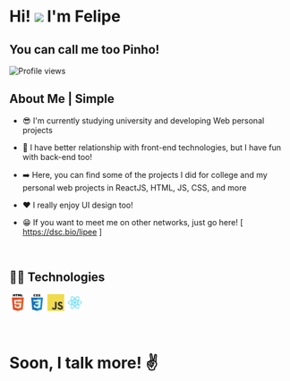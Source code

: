 <h1 align="left">Hi! <img src="https://raw.githubusercontent.com/kaueMarques/kaueMarques/master/hi.gif" width="30px"> I'm Felipe </h1>
<h2 align="left">You can call me too Pinho!</h2>
<p align="left"> <img src="https://komarev.com/ghpvc/?username=Lipeepeixoto&color=blue" alt="Profile views" /> </p>

## About Me | Simple

- 😎 I'm currently studying university and developing Web personal projects

- 👀 I have better relationship with front-end technologies, but I have fun with back-end too!

- ➡️ Here, you can find some of the projects I did for college and my personal web projects in ReactJS, HTML, JS, CSS, and more

- ❤️ I really enjoy UI design too!

- 😁 If you want to meet me on other networks, just go here! [ https://dsc.bio/lipee ]

<br>

## 🧑‍💻 Technologies
<code><img height="30" src="https://raw.githubusercontent.com/github/explore/80688e429a7d4ef2fca1e82350fe8e3517d3494d/topics/html/html.png"></code>
<code><img height="30" src="https://raw.githubusercontent.com/github/explore/80688e429a7d4ef2fca1e82350fe8e3517d3494d/topics/css/css.png"></code>
<code><img height="30" src="https://raw.githubusercontent.com/github/explore/80688e429a7d4ef2fca1e82350fe8e3517d3494d/topics/javascript/javascript.png"></code>
<code><img height="30" src="https://raw.githubusercontent.com/github/explore/80688e429a7d4ef2fca1e82350fe8e3517d3494d/topics/react/react.png"></code>

<br>

# Soon, I talk more! ✌️

<!---
Lipeepeixoto/Lipeepeixoto is a ✨ special ✨ repository because its `README.md` (this file) appears on your GitHub profile.
You can click the Preview link to take a look at your changes.
--->
